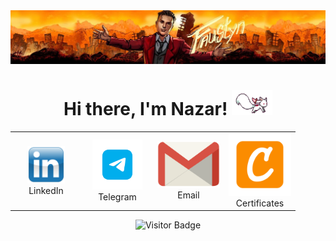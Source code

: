 <div align="center">
  <img src="assets/main_logo.jpg" alt="Main Logo"/>
</div>

<!-- Header -->
<h1 align="center">Hi there, I'm Nazar! <img height="40" width="65" src="assets/kyubey.gif" alt="Icon" /></h1>

<!-- My contacts -->
<div align="center">
  <table>
    <tr>
      <td align="center" width="100">
        <a href="https://linkedin.com/in/nazar-meredov-4b0872317" target="_blank">
          <img src="assets/linkedin.png" alt="LinkedIn" width="60" height="60"/>
        </a>
        <br>
        LinkedIn
      </td>
      <td align="center" width="100">
        <a href="https://t.me/faustyyn" target="_blank">
          <img src="assets/telegram.png" alt="Telegram" width="80" height="80"/>
        </a>
        <br>
        Telegram
      </td>
      <td align="center" width="100">
        <a href="mailto:meredovnasar@gmail.com" target="_blank">
          <img src="assets/gmail.png" alt="Gmail"/>
        </a>
        <br>
        Email
      </td>
      <td align="center" width="100">
        <a href="https://www.credly.com/users/faustyyn" target="_blank">
          <img src="assets/credly.png" alt="Credly"/>
        </a>
        <br>
        Сertificates
      </td>
    </tr>
  </table>
</div>

<!-- Visitor statistic -->
<p align="center">
  <img src="https://visitor-badge.laobi.icu/badge?page_id=faustynn.faustynn" alt="Visitor Badge" />
</p>

